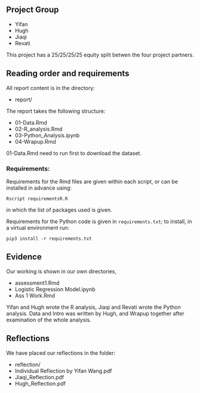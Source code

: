 ## Project Group

* Yifan
* Hugh
* Jiaqi
* Revati

This project has a 25/25/25/25 equity split betwen the four project partners.

## Reading order and requirements

All report content is in the directory:

* report/

The report takes the following structure:

* 01-Data.Rmd
* 02-R_analysis.Rmd
* 03-Python_Analysis.ipynb
* 04-Wrapup.Rmd
  
01-Data.Rmd need to run first to download the dataset.

### Requirements:

Requirements for the Rmd files are given within each script, or can be installed in advance using:
```{sh}
Rscript requirementsR.R
```
in which the list of packages used is given.

Requirements for the Python code is given in `requirements.txt`; to install, in a virtual environment run:

```{sh}
pip3 install -r requirements.txt
```

## Evidence

Our working is shown in our own directories,

* assessment1.Rmd
* Logistic Regression Model.ipynb
* Ass 1 Work.Rmd

Yifan and Hugh wrote the R analysis, Jiaqi and Revati wrote the Python analysis. Data and Intro was written by Hugh, and Wrapup together after examination of the whole analysis.

## Reflections

We have placed our reflections in the folder:

* reflection/
* Individual Reflection by Yifan Wang.pdf
* Jiaqi_Reflection.pdf
* Hugh_Reflection.pdf
